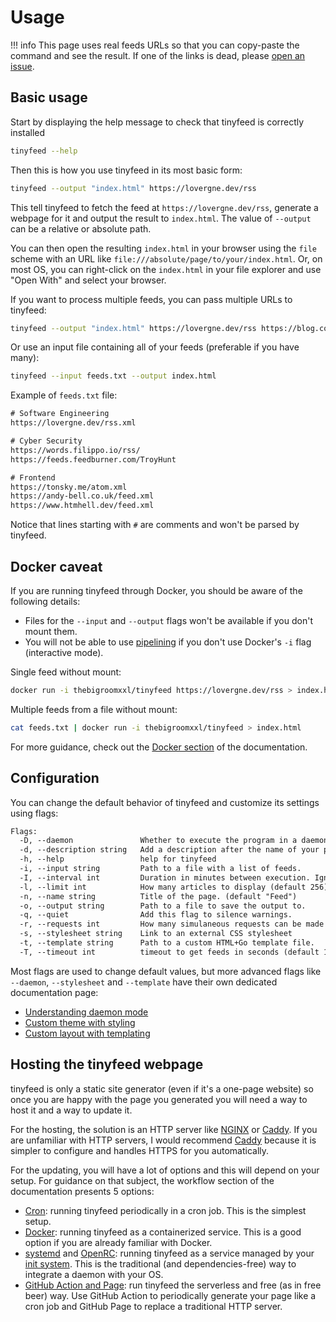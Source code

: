 # Usage

!!! info
    This page uses real feeds URLs so that you can copy-paste the command and see the result. If one of the links is dead, please [open an issue](https://github.com/TheBigRoomXXL/tinyfeed/issues).

## Basic usage

Start by displaying the help message to check that tinyfeed is correctly installed
```bash
tinyfeed --help
```

Then this is how you use tinyfeed in its most basic form:
```bash
tinyfeed --output "index.html" https://lovergne.dev/rss
```
This tell tinyfeed to fetch the feed at `https://lovergne.dev/rss`, generate a webpage for it and output the result to `index.html`. The value of `--output` can be a relative or absolute path. 

You can then open the resulting `index.html` in your browser using the `file` scheme with an URL like `file:///absolute/page/to/your/index.html`. Or, on most OS, you can right-click on the `index.html` in your file explorer and use "Open With" and select your browser. 

If you want to process multiple feeds, you can pass multiple URLs to tinyfeed:
```bash
tinyfeed --output "index.html" https://lovergne.dev/rss https://blog.codingconfessions.com/feed
```
Or use an input file containing all of your feeds (preferable if you have many):
```bash
tinyfeed --input feeds.txt --output index.html
```
Example of `feeds.txt` file:
```txt
# Software Engineering
https://lovergne.dev/rss.xml

# Cyber Security
https://words.filippo.io/rss/
https://feeds.feedburner.com/TroyHunt

# Frontend
https://tonsky.me/atom.xml
https://andy-bell.co.uk/feed.xml
https://www.htmhell.dev/feed.xml
```

Notice that lines starting with `#` are comments and won't be parsed by tinyfeed.

## Docker caveat

If you are running tinyfeed through Docker, you should be aware of the following details:

- Files for the `--input` and `--output` flags won't be available if you don't mount them.
- You will not be able to use [pipelining](pipelining.md) if you don't use Docker's `-i` flag (interactive mode).

Single feed without mount:
```bash
docker run -i thebigroomxxl/tinyfeed https://lovergne.dev/rss > index.html
```

Multiple feeds from a file without mount:
```bash
cat feeds.txt | docker run -i thebigroomxxl/tinyfeed > index.html
```
For more guidance, check out the [Docker section](docker.md) of the documentation.

## Configuration

You can change the default behavior of tinyfeed and customize its settings using
flags:
```txt
Flags:
  -D, --daemon               Whether to execute the program in a daemon mode.
  -d, --description string   Add a description after the name of your page
  -h, --help                 help for tinyfeed
  -i, --input string         Path to a file with a list of feeds.
  -I, --interval int         Duration in minutes between execution. Ignored if not in daemon mode. (default 1440)
  -l, --limit int            How many articles to display (default 256)
  -n, --name string          Title of the page. (default "Feed")
  -o, --output string        Path to a file to save the output to.
  -q, --quiet                Add this flag to silence warnings.
  -r, --requests int         How many simulaneous requests can be made (default 16)
  -s, --stylesheet string    Link to an external CSS stylesheet
  -t, --template string      Path to a custom HTML+Go template file.
  -T, --timeout int          timeout to get feeds in seconds (default 15)
```

Most flags are used to change default values, but more advanced flags like `--daemon`, `--stylesheet` and `--template` have their own dedicated documentation page:

- [Understanding daemon mode](daemon.md)
- [Custom theme with styling](styling.md/)
- [Custom layout with templating](templating.md)


## Hosting the tinyfeed webpage

tinyfeed is only a static site generator (even if it's a one-page website) so once you are happy with the page you generated you will need a way to host it and a way to update it.

For the hosting, the solution is an HTTP server like [NGINX](https://nginx.org/) or [Caddy](https://caddyserver.com/). If you are unfamiliar with HTTP servers, I would recommend [Caddy](https://caddyserver.com/) because it is simpler to configure and handles HTTPS for you automatically.

For the updating, you will have a lot of options and this will depend on your setup. For guidance on that subject, the workflow section of the documentation presents 5 options:

- [Cron](cron.md): running tinyfeed periodically in a cron job. This is the simplest setup.
- [Docker](docker.md): running tinyfeed as a containerized service. This is a good option if you are already familiar with Docker.
- [systemd](systemd.md) and [OpenRC](openrc.md): running tinyfeed as a service managed by your [init system](https://en.wikipedia.org/wiki/Init). This is the traditional (and dependencies-free) way to integrate a daemon with your OS.
- [GitHub Action and Page](github.md): run tinyfeed the serverless and free (as in free beer) way. Use GitHub Action to periodically generate your page like a cron job and GitHub Page to replace a traditional HTTP server.
